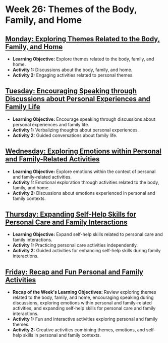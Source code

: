 # Week 26: Themes of the Body, Family, and Home

## [Monday: Exploring Themes Related to the Body, Family, and Home](./1-Monday.md)
- **Learning Objective:** Explore themes related to the body, family, and home.
- **Activity 1:** Discussions about the body, family, and home.
- **Activity 2:** Engaging activities related to personal themes.

## [Tuesday: Encouraging Speaking through Discussions about Personal Experiences and Family Life](./2-Tuesday.md)
- **Learning Objective:** Encourage speaking through discussions about personal experiences and family life.
- **Activity 1:** Verbalizing thoughts about personal experiences.
- **Activity 2:** Guided conversations about family life.

## [Wednesday: Exploring Emotions within Personal and Family-Related Activities](./3-Wednesday.md)
- **Learning Objective:** Explore emotions within the context of personal and family-related activities.
- **Activity 1:** Emotional exploration through activities related to the body, family, and home.
- **Activity 2:** Discussions about emotions experienced in personal and family contexts.

## [Thursday: Expanding Self-Help Skills for Personal Care and Family Interactions](./4-Thursday.md)
- **Learning Objective:** Expand self-help skills related to personal care and family interactions.
- **Activity 1:** Practicing personal care activities independently.
- **Activity 2:** Guided activities for enhancing self-help skills during family interactions.

## [Friday: Recap and Fun Personal and Family Activities](./5-Friday.md)
- **Recap of the Week's Learning Objectives:** Review exploring themes related to the body, family, and home, encouraging speaking during discussions, exploring emotions within personal and family-related activities, and expanding self-help skills for personal care and family interactions.
- **Activity 1:** Fun and interactive activities exploring personal and family themes.
- **Activity 2:** Creative activities combining themes, emotions, and self-help skills in personal and family contexts.